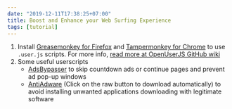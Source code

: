 ```yaml
---
date: "2019-12-11T17:38:25+07:00"
title: Boost and Enhance your Web Surfing Experience
tags: [tutorial]
---
```


1. Install [Greasemonkey for Firefox](https://addons.mozilla.org/en-US/firefox/addon/greasemonkey/) and [Tampermonkey for Chrome](https://chrome.google.com/webstore/detail/tampermonkey/dhdgffkkebhmkfjojejmpbldmpobfkfo) to use `.user.js` scripts. For more info, [read more at OpenUserJS GitHub wiki](https://github.com/OpenUserJs/OpenUserJS.org/wiki/Userscript-Beginners-HOWTO)
2. Some useful userscripts
   - [AdsBypasser](https://adsbypasser.github.io/) to skip countdown ads or continue pages and prevent ad pop-up windows
   - [AntiAdware](https://github.com/HandyUserscripts/AntiAdware/blob/master/AntiAdware.user.js) (Click on the raw button to download automatically) to avoid installing unwanted applications downloading with legitimate software
